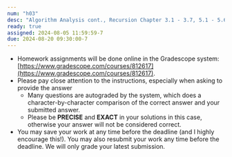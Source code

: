 ```yaml
---
num: "h03"
desc: "Algorithm Analysis cont., Recursion Chapter 3.1 - 3.7, 5.1 - 5.6"
ready: true
assigned: 2024-08-05 11:59:59-7
due: 2024-08-20 09:30:00-7
---
```


* Homework assignments will be done online in the Gradescope system: [https://www.gradescope.com/courses/812617](https://www.gradescope.com/courses/812617).
* Please pay close attention to the instructions, especially when asking to provide the answer
	* Many questions are autograded by the system, which does a character-by-character comparison of the correct answer and your submitted answer.
	* Please be **PRECISE** and **EXACT** in your solutions in this case, otherwise your answer will not be considered correct.
* You may save your work at any time before the deadline (and I highly encourage this!). You may also resubmit your work any time before the deadline. We will only grade your latest submission.
